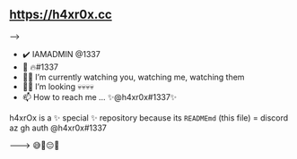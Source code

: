 ## https://h4xr0x.cc

-->
- ✔️    IAMADMIN @1337
- 👀   🔥#1337
- 🐱‍💻 I’m currently watching you, watching me, watching them
- 🐱‍👤 I’m looking 💀💀💀💀
- 📫    How to reach me ... ✨@h4xr0x#1337✨


h4xrOx is a ✨ special ✨ repository because its `READMEmd` (this file) = discord az gh auth @h4xr0x#1337

---> 😅🤔😔🤬
